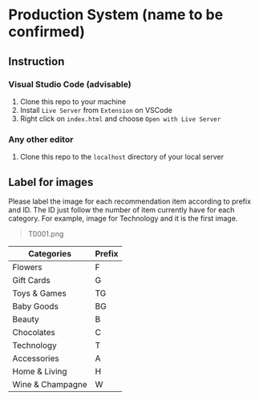# Production System (name to be confirmed)

## Instruction
### Visual Studio Code (advisable)
1. Clone this repo to your machine
2. Install `Live Server` from `Extension` on VSCode
3. Right click on `index.html` and choose `Open with Live Server`

### Any other editor
1. Clone this repo to the `localhost` directory of your local server

## Label for images
Please label the image for each recommendation item according to prefix and ID. The ID just follow the number of item currently have for each category.
For example, image for Technology and it is the first image.
> T0001.png

| Categories | Prefix |
| --- | --- |
| Flowers | F |
| Gift Cards | G |
| Toys & Games | TG |
| Baby Goods | BG |
| Beauty | B |
| Chocolates | C |
| Technology | T |
| Accessories | A |
| Home & Living | H |
| Wine & Champagne | W |